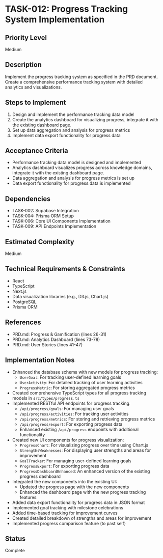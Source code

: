 # TASK-012: Progress Tracking System Implementation

## Priority Level
Medium

## Description
Implement the progress tracking system as specified in the PRD document. Create a comprehensive performance tracking system with detailed analytics and visualizations.

## Steps to Implement
1. Design and implement the performance tracking data model
2. Create the analytics dashboard for visualizing progress, integrate it with the existing dashboard page.
3. Set up data aggregation and analysis for progress metrics
4. Implement data export functionality for progress data

## Acceptance Criteria
- Performance tracking data model is designed and implemented
- Analytics dashboard visualizes progress across knowledge domains, integrate it with the existing dashboard page.
- Data aggregation and analysis for progress metrics is set up
- Data export functionality for progress data is implemented

## Dependencies
- TASK-002: Supabase Integration
- TASK-004: Prisma ORM Setup
- TASK-006: Core UI Components Implementation
- TASK-009: API Endpoints Implementation

## Estimated Complexity
Medium

## Technical Requirements & Constraints
- React
- TypeScript
- Next.js
- Data visualization libraries (e.g., D3.js, Chart.js)
- PostgreSQL
- Prisma ORM

## References
- PRD.md: Progress & Gamification (lines 26-31)
- PRD.md: Analytics Dashboard (lines 73-78)
- PRD.md: User Stories (lines 41-47)

## Implementation Notes
- Enhanced the database schema with new models for progress tracking:
  - `UserGoal`: For tracking user-defined learning goals
  - `UserActivity`: For detailed tracking of user learning activities
  - `ProgressMetric`: For storing aggregated progress metrics
- Created comprehensive TypeScript types for all progress tracking models in `src/types/progress.ts`
- Implemented RESTful API endpoints for progress tracking:
  - `/api/progress/goals`: For managing user goals
  - `/api/progress/activities`: For tracking user activities
  - `/api/progress/metrics`: For storing and retrieving progress metrics
  - `/api/progress/export`: For exporting progress data
  - Enhanced existing `/api/progress` endpoints with additional functionality
- Created new UI components for progress visualization:
  - `ProgressChart`: For visualizing progress over time using Chart.js
  - `StrengthsWeaknesses`: For displaying user strengths and areas for improvement
  - `GoalTracker`: For managing user-defined learning goals
  - `ProgressExport`: For exporting progress data
  - `ProgressDashboardEnhanced`: An enhanced version of the existing progress dashboard
- Integrated the new components into the existing UI:
  - Updated the progress page with the new components
  - Enhanced the dashboard page with the new progress tracking features
- Added data export functionality for progress data in JSON format
- Implemented goal tracking with milestone celebrations
- Added time-based tracking for improvement curves
- Created detailed breakdown of strengths and areas for improvement
- Implemented progress comparison feature (to past self)

## Status
Complete
